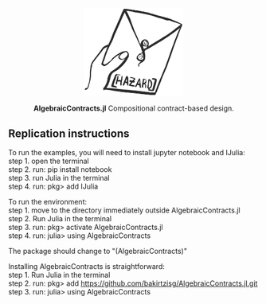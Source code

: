 <p align="center"><img src=".github/logo.png" width="200" /></p>
<p align="center"><strong>AlgebraicContracts.jl</strong> Compositional contract-based design.</p>

## Replication instructions

To run the examples, you will need to install jupyter notebook and IJulia:<br />
step 1. open the terminal<br />
step 2. run: pip install notebook<br />
step 3. run Julia in the terminal<br />
step 4. run: pkg> add IJulia

To run the environment: <br />
step 1. move to the directory immediately outside AlgebraicContracts.jl<br />
step 2. Run Julia in the terminal<br />
step 3. run: pkg> activate AlgebraicContracts.jl<br />
step 4. run: julia> using AlgebraicContracts

The package should change to "(AlgebraicContracts)"

Installing AlgebraicContracts is straightforward:<br />
step 1. Run Julia in the terminal<br />
step 2. run: pkg> add https://github.com/bakirtzisg/AlgebraicContracts.jl.git<br />
step 3. run: julia> using AlgebraicContracts

